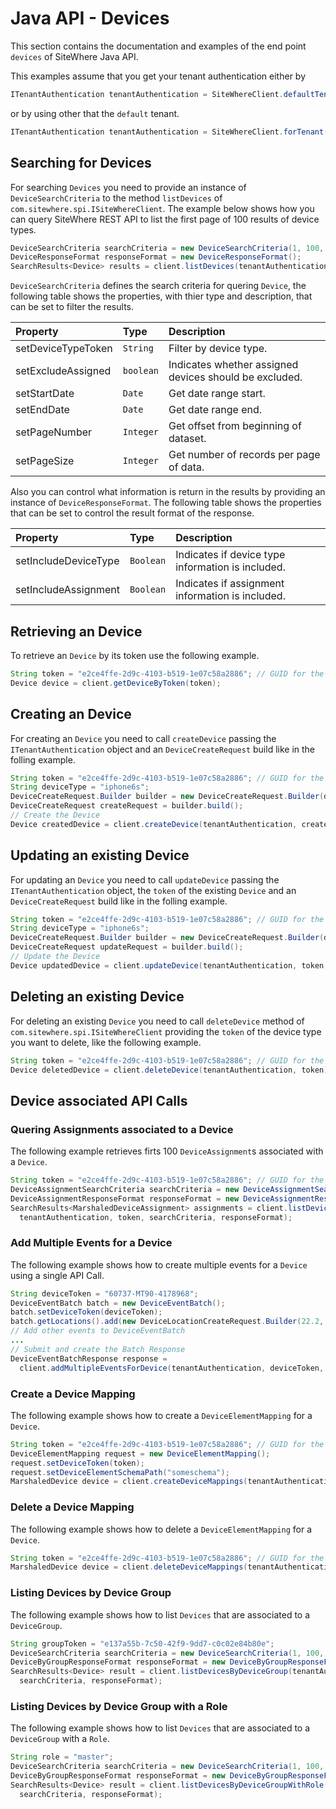 # Java API - Devices

<Seo/>

This section contains the documentation and examples of the end point `devices` of SiteWhere Java API.

This examples assume that you get your tenant authentication either by

```java
ITenantAuthentication tenantAuthentication = SiteWhereClient.defaultTenant();
```

or by using other that the `default` tenant.

```java
ITenantAuthentication tenantAuthentication = SiteWhereClient.forTenant("token", "auth");
```

## Searching for Devices

For searching `Devices` you need to provide an instance of `DeviceSearchCriteria` to the method
`listDevices` of `com.sitewhere.spi.ISiteWhereClient`. The example below shows how you can query SiteWhere REST API to
list the first page of 100 results of device types.

```java
DeviceSearchCriteria searchCriteria = new DeviceSearchCriteria(1, 100, null, null);
DeviceResponseFormat responseFormat = new DeviceResponseFormat();
SearchResults<Device> results = client.listDevices(tenantAuthentication, searchCriteria, responseFormat);
```

`DeviceSearchCriteria` defines the search criteria for quering `Device`, the following table shows the properties, with
thier type and description, that can be set to filter the results.

| Property           | Type      | Description                                            |
| :----------------- | :-------- | :----------------------------------------------------- |
| setDeviceTypeToken | `String`  | Filter by device type.                                 |
| setExcludeAssigned | `boolean` | Indicates whether assigned devices should be excluded. |
| setStartDate       | `Date`    | Get date range start.                                  |
| setEndDate         | `Date`    | Get date range end.                                    |
| setPageNumber      | `Integer` | Get offset from beginning of dataset.                  |
| setPageSize        | `Integer` | Get number of records per page of data.                |

Also you can control what information is return in the results by providing an instance of `DeviceResponseFormat`.
The following table shows the properties that can be set to control the result format of the response.

| Property             | Type      | Description                                       |
| :------------------- | :-------- | :------------------------------------------------ |
| setIncludeDeviceType | `Boolean` | Indicates if device type information is included. |
| setIncludeAssignment | `Boolean` | Indicates if assignment information is included.  |

## Retrieving an Device

To retrieve an `Device` by its token use the following example.

```java
String token = "e2ce4ffe-2d9c-4103-b519-1e07c58a2886"; // GUID for the Device
Device device = client.getDeviceByToken(token);
```

## Creating an Device

For creating an `Device` you need to call `createDevice` passing the `ITenantAuthentication` object and an
`DeviceCreateRequest` build like in the folling example.

```java
String token = "e2ce4ffe-2d9c-4103-b519-1e07c58a2886"; // GUID for the Device
String deviceType = "iphone6s";
DeviceCreateRequest.Builder builder = new DeviceCreateRequest.Builder(deviceType, token);
DeviceCreateRequest createRequest = builder.build();
// Create the Device
Device createdDevice = client.createDevice(tenantAuthentication, createRequest);
```

## Updating an existing Device

For updating an `Device` you need to call `updateDevice` passing the `ITenantAuthentication` object,
the `token` of the existing `Device` and an `DeviceCreateRequest` build like in the folling example.

```java
String token = "e2ce4ffe-2d9c-4103-b519-1e07c58a2886"; // GUID for the Device
String deviceType = "iphone6s";
DeviceCreateRequest.Builder builder = new DeviceCreateRequest.Builder(deviceType, token);
DeviceCreateRequest updateRequest = builder.build();
// Update the Device
Device updatedDevice = client.updateDevice(tenantAuthentication, token, updateRequest);
```

## Deleting an existing Device

For deleting an existing `Device` you need to call `deleteDevice` method of `com.sitewhere.spi.ISiteWhereClient`
providing the `token` of the device type you want to delete, like the following example.

```java
String token = "e2ce4ffe-2d9c-4103-b519-1e07c58a2886"; // GUID for the Device
Device deletedDevice = client.deleteDevice(tenantAuthentication, token);
```

## Device associated API Calls

### Quering Assignments associated to a Device

The following example retrieves firts 100 `DeviceAssignment`s associated with a `Device`.

```java
String token = "e2ce4ffe-2d9c-4103-b519-1e07c58a2886"; // GUID for the Device
DeviceAssignmentSearchCriteria searchCriteria = new DeviceAssignmentSearchCriteria(1, 100);
DeviceAssignmentResponseFormat responseFormat = new DeviceAssignmentResponseFormat();
SearchResults<MarshaledDeviceAssignment> assignments = client.listDeviceAssignmentsForDevice(
  tenantAuthentication, token, searchCriteria, responseFormat);
```

### Add Multiple Events for a Device

The following example shows how to create multiple events for a `Device` using a single API Call.

```java
String deviceToken = "60737-MT90-4178968";
DeviceEventBatch batch = new DeviceEventBatch();
batch.setDeviceToken(deviceToken);
batch.getLocations().add(new DeviceLocationCreateRequest.Builder(22.2, 33.3).build());
// Add other events to DeviceEventBatch
...
// Submit and create the Batch Response
DeviceEventBatchResponse response =
  client.addMultipleEventsForDevice(tenantAuthentication, deviceToken, batch);
```

### Create a Device Mapping

The following example shows how to create a `DeviceElementMapping` for a `Device`.

```java
String token = "e2ce4ffe-2d9c-4103-b519-1e07c58a2886"; // GUID for the Device
DeviceElementMapping request = new DeviceElementMapping();
request.setDeviceToken(token);
request.setDeviceElementSchemaPath("someschema");
MarshaledDevice device = client.createDeviceMappings(tenantAuthentication, token, request);
```

### Delete a Device Mapping

The following example shows how to delete a `DeviceElementMapping` for a `Device`.

```java
String token = "e2ce4ffe-2d9c-4103-b519-1e07c58a2886"; // GUID for the Device
MarshaledDevice device = client.deleteDeviceMappings(tenantAuthentication, token, "someschema");
```

### Listing Devices by Device Group

The following example shows how to list `Devices` that are associated to a `DeviceGroup`.

```java
String groupToken = "e137a55b-7c50-42f9-9dd7-c0c02e84b80e";
DeviceSearchCriteria searchCriteria = new DeviceSearchCriteria(1, 100, null, null);
DeviceByGroupResponseFormat responseFormat = new DeviceByGroupResponseFormat();
SearchResults<Device> result = client.listDevicesByDeviceGroup(tenantAuthentication, groupToken,
  searchCriteria, responseFormat);
```

### Listing Devices by Device Group with a Role

The following example shows how to list `Devices` that are associated to a `DeviceGroup` with a `Role`.

```java
String role = "master";
DeviceSearchCriteria searchCriteria = new DeviceSearchCriteria(1, 100, null, null);
DeviceByGroupResponseFormat responseFormat = new DeviceByGroupResponseFormat();
SearchResults<Device> result = client.listDevicesByDeviceGroupWithRole(tenantAuthentication, role,
  searchCriteria, responseFormat);
```

